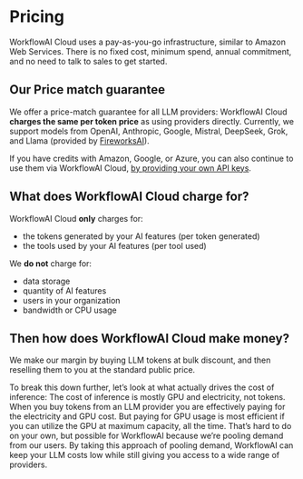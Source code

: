 # Pricing

WorkflowAI Cloud uses a pay-as-you-go infrastructure, similar to Amazon Web Services. There is no fixed cost, minimum spend, annual commitment, and no need to talk to sales to get started.

## Our Price match guarantee

We offer a price-match guarantee for all LLM providers: WorkflowAI Cloud **charges the same per token price** as using providers directly. Currently, we support models from OpenAI, Anthropic, Google, Mistral, DeepSeek, Grok, and Llama (provided by [FireworksAI](https://fireworks.ai/)).

If you have credits with Amazon, Google, or Azure, you can also continue to use them via WorkflowAI Cloud, [by providing your own API keys](/docs/features/deployments.md#using-your-own-ai-providers-api).

## What does WorkflowAI Cloud charge for?
WorkflowAI Cloud **only** charges for:
- the tokens generated by your AI features (per token generated)
- the tools used by your AI features (per tool used)

We **do not** charge for:
- data storage
- quantity of AI features
- users in your organization
- bandwidth or CPU usage

## Then how does WorkflowAI Cloud make money?

We make our margin by buying LLM tokens at bulk discount, and then reselling them to you at the standard public price.

To break this down further, let’s look at what actually drives the cost of inference:
The cost of inference is mostly GPU and electricity, not tokens. When you buy tokens from an LLM provider you are effectively paying for the electricity and GPU cost. But paying for GPU usage is most efficient if you can utilize the GPU at maximum capacity, all the time. That’s hard to do on your own, but possible for WorkflowAI because we’re pooling demand from our users. By taking this approach of pooling demand, WorkflowAI can keep your LLM costs low while still giving you access to a wide range of providers.